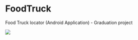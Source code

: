 # FoodTruck
Food Truck locator (Android Application) - Graduation project

![](readme_images/glide_logo.png)

